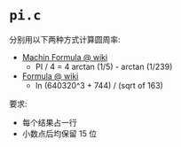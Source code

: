 # `pi.c`

分别用以下两种方式计算圆周率:

- [Machin Formula @ wiki](https://en.wikipedia.org/wiki/Approximations_of_%CF%80#Machin-like_formula)
    - PI / 4 = 4 arctan (1/5) - arctan (1/239)
- [Formula @ wiki](https://en.wikipedia.org/wiki/Approximations_of_%CF%80#Miscellaneous_approximations)
    - ln (640320^3 + 744) / (sqrt of 163)

要求:

- 每个结果占一行
- 小数点后均保留 15 位